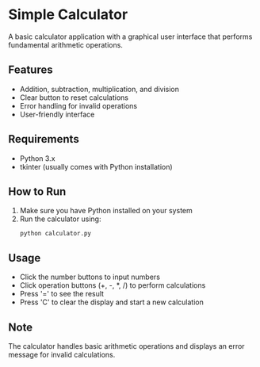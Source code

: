# Simple Calculator

A basic calculator application with a graphical user interface that performs fundamental arithmetic operations.

## Features

- Addition, subtraction, multiplication, and division
- Clear button to reset calculations
- Error handling for invalid operations
- User-friendly interface

## Requirements

- Python 3.x
- tkinter (usually comes with Python installation)

## How to Run

1. Make sure you have Python installed on your system
2. Run the calculator using:
   ```
   python calculator.py
   ```

## Usage

- Click the number buttons to input numbers
- Click operation buttons (+, -, *, /) to perform calculations
- Press '=' to see the result
- Press 'C' to clear the display and start a new calculation

## Note

The calculator handles basic arithmetic operations and displays an error message for invalid calculations. 